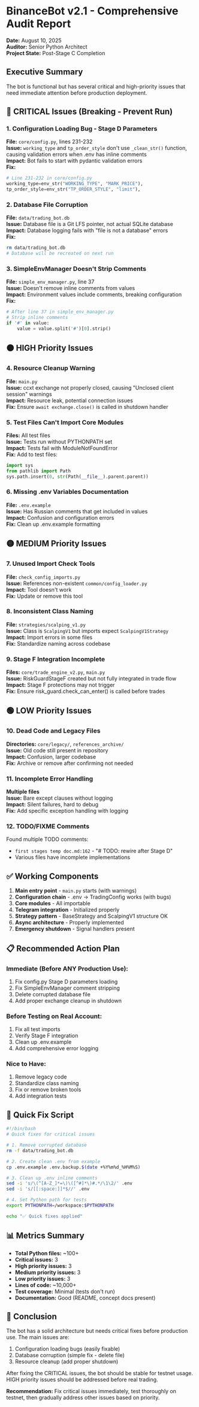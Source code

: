 # BinanceBot v2.1 - Comprehensive Audit Report
**Date:** August 10, 2025  
**Auditor:** Senior Python Architect  
**Project State:** Post-Stage C Completion

## Executive Summary
The bot is functional but has several critical and high-priority issues that need immediate attention before production deployment.

## 🔴 CRITICAL Issues (Breaking - Prevent Run)

### 1. Configuration Loading Bug - Stage D Parameters
**File:** `core/config.py`, lines 231-232  
**Issue:** `working_type` and `tp_order_style` don't use `_clean_str()` function, causing validation errors when .env has inline comments  
**Impact:** Bot fails to start with pydantic validation errors  
**Fix:**
```python
# Line 231-232 in core/config.py
working_type=env_str("WORKING_TYPE", "MARK_PRICE"),
tp_order_style=env_str("TP_ORDER_STYLE", "limit"),
```

### 2. Database File Corruption
**File:** `data/trading_bot.db`  
**Issue:** Database file is a Git LFS pointer, not actual SQLite database  
**Impact:** Database logging fails with "file is not a database" errors  
**Fix:**
```bash
rm data/trading_bot.db
# Database will be recreated on next run
```

### 3. SimpleEnvManager Doesn't Strip Comments
**File:** `simple_env_manager.py`, line 37  
**Issue:** Doesn't remove inline comments from values  
**Impact:** Environment values include comments, breaking configuration  
**Fix:**
```python
# After line 37 in simple_env_manager.py
# Strip inline comments
if '#' in value:
    value = value.split('#')[0].strip()
```

## 🟠 HIGH Priority Issues

### 4. Resource Cleanup Warning
**File:** `main.py`  
**Issue:** ccxt exchange not properly closed, causing "Unclosed client session" warnings  
**Impact:** Resource leak, potential connection issues  
**Fix:** Ensure `await exchange.close()` is called in shutdown handler

### 5. Test Files Can't Import Core Modules
**Files:** All test files  
**Issue:** Tests run without PYTHONPATH set  
**Impact:** Tests fail with ModuleNotFoundError  
**Fix:** Add to test files:
```python
import sys
from pathlib import Path
sys.path.insert(0, str(Path(__file__).parent.parent))
```

### 6. Missing .env Variables Documentation
**File:** `.env.example`  
**Issue:** Has Russian comments that get included in values  
**Impact:** Confusion and configuration errors  
**Fix:** Clean up .env.example formatting

## 🟡 MEDIUM Priority Issues

### 7. Unused Import Check Tools
**File:** `check_config_imports.py`  
**Issue:** References non-existent `common/config_loader.py`  
**Impact:** Tool doesn't work  
**Fix:** Update or remove this tool

### 8. Inconsistent Class Naming
**File:** `strategies/scalping_v1.py`  
**Issue:** Class is `ScalpingV1` but imports expect `ScalpingV1Strategy`  
**Impact:** Import errors in some files  
**Fix:** Standardize naming across codebase

### 9. Stage F Integration Incomplete
**Files:** `core/trade_engine_v2.py`, `main.py`  
**Issue:** RiskGuardStageF created but not fully integrated in trade flow  
**Impact:** Stage F protections may not trigger  
**Fix:** Ensure risk_guard.check_can_enter() is called before trades

## 🟢 LOW Priority Issues

### 10. Dead Code and Legacy Files
**Directories:** `core/legacy/`, `references_archive/`  
**Issue:** Old code still present in repository  
**Impact:** Confusion, larger codebase  
**Fix:** Archive or remove after confirming not needed

### 11. Incomplete Error Handling
**Multiple files**  
**Issue:** Bare except clauses without logging  
**Impact:** Silent failures, hard to debug  
**Fix:** Add specific exception handling with logging

### 12. TODO/FIXME Comments
Found multiple TODO comments:
- `first stages temp doc.md:162` - "# TODO: rewire after Stage D"
- Various files have incomplete implementations

## ✅ Working Components

1. **Main entry point** - `main.py` starts (with warnings)
2. **Configuration chain** - .env → TradingConfig works (with bugs)
3. **Core modules** - All importable
4. **Telegram integration** - Initialized properly
5. **Strategy pattern** - BaseStrategy and ScalpingV1 structure OK
6. **Async architecture** - Properly implemented
7. **Emergency shutdown** - Signal handlers present

## 📋 Recommended Action Plan

### Immediate (Before ANY Production Use):
1. Fix config.py Stage D parameters loading
2. Fix SimpleEnvManager comment stripping
3. Delete corrupted database file
4. Add proper exchange cleanup in shutdown

### Before Testing on Real Account:
1. Fix all test imports
2. Verify Stage F integration
3. Clean up .env.example
4. Add comprehensive error logging

### Nice to Have:
1. Remove legacy code
2. Standardize class naming
3. Fix or remove broken tools
4. Add integration tests

## 🔧 Quick Fix Script

```bash
#!/bin/bash
# Quick fixes for critical issues

# 1. Remove corrupted database
rm -f data/trading_bot.db

# 2. Create clean .env from example
cp .env.example .env.backup.$(date +%Y%m%d_%H%M%S)

# 3. Clean up .env inline comments
sed -i 's/\(^[A-Z_]*=\)\([^#]*\)#.*/\1\2/' .env
sed -i 's/[[:space:]]*$//' .env

# 4. Set Python path for tests
export PYTHONPATH=/workspace:$PYTHONPATH

echo "✅ Quick fixes applied"
```

## 📊 Metrics Summary

- **Total Python files:** ~100+
- **Critical issues:** 3
- **High priority issues:** 3  
- **Medium priority issues:** 3
- **Low priority issues:** 3
- **Lines of code:** ~10,000+
- **Test coverage:** Minimal (tests don't run)
- **Documentation:** Good (README, concept docs present)

## 🎯 Conclusion

The bot has a solid architecture but needs critical fixes before production use. The main issues are:
1. Configuration loading bugs (easily fixable)
2. Database corruption (simple fix - delete file)
3. Resource cleanup (add proper shutdown)

After fixing the CRITICAL issues, the bot should be stable for testnet usage. HIGH priority issues should be addressed before real trading.

**Recommendation:** Fix critical issues immediately, test thoroughly on testnet, then gradually address other issues based on priority.
